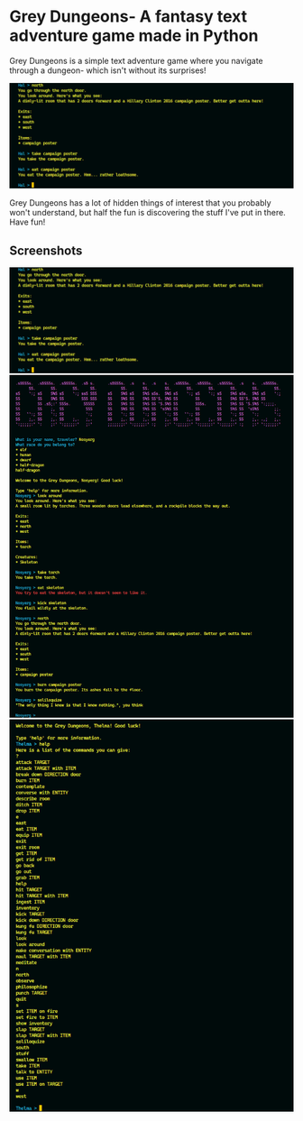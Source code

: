 # Grey Dungeons- A fantasy text adventure game made in Python

Grey Dungeons is a simple text adventure game where you navigate through a dungeon- which isn't without its surprises!

![Screenshot 1](./images/img1.jpg)

Grey Dungeons has a lot of hidden things of interest that you probably won't understand, but half the fun is discovering the stuff I've put in there. Have fun!

## Screenshots

![Screenshot 1](./images/img1.jpg)
![Screenshot 2](./images/img2.png)
![Screenshot 3](./images/img3.png)
